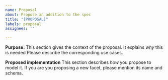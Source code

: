 ```yaml
---
name: Proposal
about: Propose an addition to the spec
title: "[PROPOSAL]"
labels: proposal
assignees: ''

---
```


**Purpose:**
This section gives the context of the proposal. It explains *why* this is needed
Please describe the corresponding use cases.

**Proposed implementation**
This section describes *how* you propose to model it. 
If you are you proposing a new facet, please mention its name and schema.
